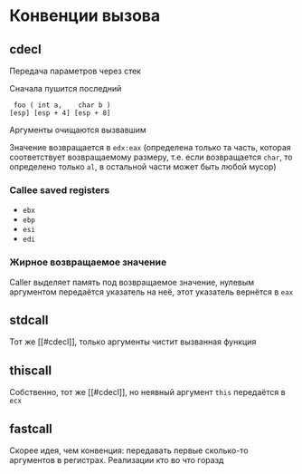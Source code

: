 # Конвенции вызова

## cdecl

Передача параметров через стек

Сначала пушится последний

```
 foo ( int a,    char b )
[esp] [esp + 4] [esp + 8]
```

Аргументы очищаются вызвавшим

Значение возвращается в `edx:eax` (определена только та часть, которая соответствует возвращаемому размеру, т.е. если возвращается `char`, то определено только `al`, в остальной части может быть любой мусор)

### Callee saved registers

* `ebx`
* `ebp`
* `esi`
* `edi`

### Жирное возвращаемое значение

Caller выделяет память под возвращаемое значение, нулевым аргументом передаётся указатель на неё, этот указатель вернётся в `eax`

## stdcall

Тот же [[#cdecl]], только аргументы чистит вызванная функция

## thiscall

Собственно, тот же [[#cdecl]], но неявный аргумент `this` передаётся в `ecx`

## fastcall

Скорее идея, чем конвенция: передавать первые сколько-то аргументов в регистрах. Реализации кто во что горазд